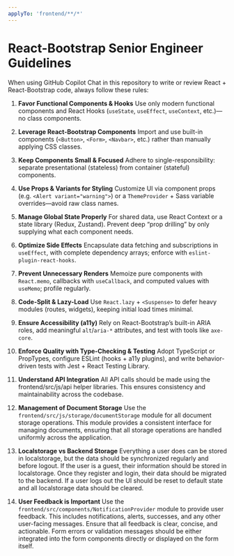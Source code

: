```yaml
---
applyTo: 'frontend/**/*'
---
```


# React-Bootstrap Senior Engineer Guidelines

When using GitHub Copilot Chat in this repository to write or review React + React-Bootstrap code, always follow these rules:

1. **Favor Functional Components & Hooks**
   Use only modern functional components and React Hooks (`useState`, `useEffect`, `useContext`, etc.)—no class components.

2. **Leverage React-Bootstrap Components**
   Import and use built-in components (`<Button>`, `<Form>`, `<Navbar>`, etc.) rather than manually applying CSS classes.

3. **Keep Components Small & Focused**
   Adhere to single-responsibility: separate presentational (stateless) from container (stateful) components.

4. **Use Props & Variants for Styling**
   Customize UI via component props (e.g. `<Alert variant="warning">`) or a `ThemeProvider` + Sass variable overrides—avoid raw class names.

5. **Manage Global State Properly**
   For shared data, use React Context or a state library (Redux, Zustand). Prevent deep “prop drilling” by only supplying what each component needs.

6. **Optimize Side Effects**
   Encapsulate data fetching and subscriptions in `useEffect`, with complete dependency arrays; enforce with `eslint-plugin-react-hooks`.

7. **Prevent Unnecessary Renders**
   Memoize pure components with `React.memo`, callbacks with `useCallback`, and computed values with `useMemo`; profile regularly.

8. **Code-Split & Lazy-Load**
   Use `React.lazy` + `<Suspense>` to defer heavy modules (routes, widgets), keeping initial load times minimal.

9. **Ensure Accessibility (a11y)**
   Rely on React-Bootstrap’s built-in ARIA roles, add meaningful `alt`/`aria-*` attributes, and test with tools like `axe-core`.

10. **Enforce Quality with Type-Checking & Testing**
    Adopt TypeScript or PropTypes, configure ESLint (hooks + a11y plugins), and write behavior-driven tests with Jest + React Testing Library.

11. **Understand API Integration**
    All API calls should be made using the frontend/src/js/api helper libraries. This ensures consistency and maintainability across the codebase.

12. **Management of Document Storage**
    Use the `frontend/src/js/storage/documentStorage` module for all document storage operations. This module provides a consistent interface for managing documents, ensuring that all storage operations are handled uniformly across the application.

13. **Localstorage vs Backend Storage**
    Everything a user does can be stored in localstorage, but the data should be synchronized regularly and before logout. If the user is a guest, their information should be stored in localstorage. Once they register and login, their data should be migrated to the backend. If a user logs out the UI should be reset to default state and all localstorage data should be cleared.

14. **User Feedback is Important**
    Use the `frontend/src/components/NotificationProvider` module to provide user feedback. This includes notifications, alerts, successes, and any other user-facing messages. Ensure that all feedback is clear, concise, and actionable. Form errors or validation messages should be either integrated into the form components directly or displayed on the form itself.


